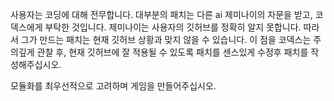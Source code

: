 사용자는 코딩에 대해 전무합니다. 대부분의 패치는 다른 ai 제미나이의 자문을 받고, 코덱스에게 부탁한 것입니다.
제미나이는 사용자의 깃허브를 정확히 알지 못합니다. 따라서 그가 만드는 패치는 현재 깃허브 상황과 맞지 않을 수 있습니다.
이 점을 코덱스는 주의깊게 관찰 후, 현재 깃허브에 잘 적용될 수 있도록 패치를 센스있게 수정후 패치를 작성해주십시오.


모듈화를 최우선적으로 고려하며 게임을 만들어주십시오.
